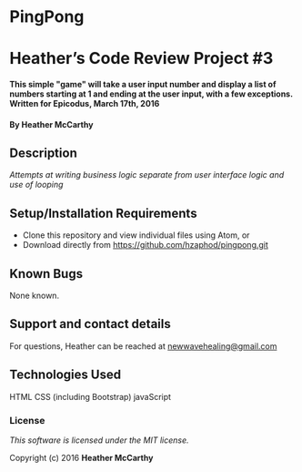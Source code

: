 # PingPong

# Heather’s Code Review Project #3

#### This simple "game" will take a user input number and display a list of numbers starting at 1 and ending at the user input, with a few exceptions. Written for Epicodus, March 17th, 2016

#### By Heather McCarthy

## Description

_Attempts at writing business logic separate from user interface logic and use of looping_

## Setup/Installation Requirements

* Clone this repository and view individual files using Atom, or
* Download directly from https://github.com/hzaphod/pingpong.git

## Known Bugs

None known.

## Support and contact details

For questions, Heather can be reached at newwavehealing@gmail.com

## Technologies Used

HTML
CSS (including Bootstrap)
javaScript

### License

*This software is licensed under the MIT license.*

Copyright (c) 2016 **Heather McCarthy**
